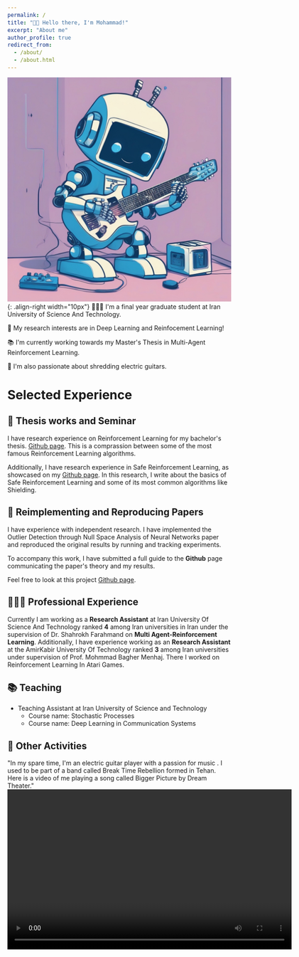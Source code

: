 ```yaml
---
permalink: /
title: "👋🏼 Hello there, I'm Mohammad!"
excerpt: "About me"
author_profile: true
redirect_from: 
  - /about/
  - /about.html
---
```




![:)](/images/output.png){: .align-right width="10px"}
👨🏻‍💻 I'm a final year graduate student at Iran University of Science And Technology.

🔬 My research interests are in Deep Learning and Reinfocement Learning!

📚 I'm currently working towards my Master's Thesis in  Multi-Agent Reinforcement Learning.

🎸 I'm also passionate about shredding electric guitars.

# Selected Experience

## 🤖 Thesis works and Seminar
I have research experience on Reinforcement Learning for my bachelor's thesis. [Github page](https://github.com/MohammadAmini1998/B.S.C-Thesis). This is a comprassion between some of the most famous Reinforcement Learning algorithms.

Additionally, I have research experience in Safe Reinforcement Learning, as showcased on my [Github page](https). In this research, I write about the basics of Safe Reinforcement Learning and some of its most common algorithms like Shielding.
## 📜 Reimplementing and Reproducing Papers
I have experience with independent research. I have implemented the Outlier Detection through Null Space Analysis of Neural Networks paper and reproduced the original results by running and tracking experiments.

To accompany this work, I have submitted a full guide to the **Github** page communicating the paper's theory and my results.

Feel free to look at this project [Github page](https://github.com/MohammadAmini1998/Advanced-Data-Mining-Project).

## 👨🏻‍🔬 Professional Experience
Currently I am working as a **Research Assistant** at  Iran University Of Science And Technology ranked **4** among Iran universities in Iran under the supervision of Dr. Shahrokh Farahmand on **Multi Agent-Reinforcement Learning**.
Additionally, I have experience working as an **Research Assistant** at the AmirKabir University Of Technology ranked **3** among Iran universities under supervision of Prof. Mohmmad Bagher Menhaj. There I worked on Reinforcement Learning In Atari Games.


## 📚 Teaching
* Teaching Assistant at Iran University of Science and Technology
  * Course name: Stochastic Processes
  * Course name: Deep Learning in Communication Systems


## 🎸 Other Activities
"In my spare time, I'm an electric guitar player with a passion for music . I used to be part of a band called Break Time Rebellion formed in Tehan. Here is a video of me playing a song called Bigger Picture by Dream Theater."
<video width="640" height="360" controls>
        <source src="/files/IMG_1006.MOV" type="video/mp4">












